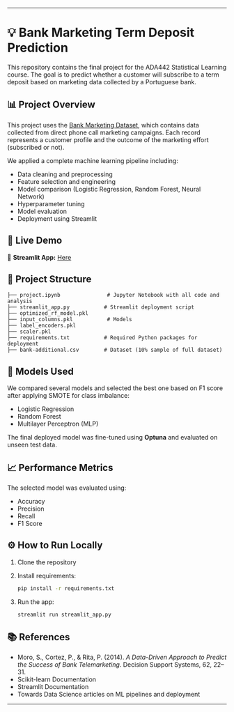 
---

# 💡 Bank Marketing Term Deposit Prediction

This repository contains the final project for the ADA442 Statistical Learning course. The goal is to predict whether a customer will subscribe to a term deposit based on marketing data collected by a Portuguese bank.

## 📊 Project Overview

This project uses the [Bank Marketing Dataset](https://archive.ics.uci.edu/ml/datasets/Bank+Marketing), which contains data collected from direct phone call marketing campaigns. Each record represents a customer profile and the outcome of the marketing effort (subscribed or not).

We applied a complete machine learning pipeline including:

* Data cleaning and preprocessing
* Feature selection and engineering
* Model comparison (Logistic Regression, Random Forest, Neural Network)
* Hyperparameter tuning
* Model evaluation
* Deployment using Streamlit

## 🚀 Live Demo

🔗 **Streamlit App:** [Here](https://ada442-bankmarketingclassifier.streamlit.app)


## 📁 Project Structure

```
├── project.ipynb               # Jupyter Notebook with all code and analysis
├── streamlit_app.py           # Streamlit deployment script
├── optimized_rf_model.pkl 
├── input_columns.pkl           # Models
├── label_encoders.pkl
├── scaler.pkl
├── requirements.txt           # Required Python packages for deployment
├── bank-additional.csv        # Dataset (10% sample of full dataset)
```

## 🧠 Models Used

We compared several models and selected the best one based on F1 score after applying SMOTE for class imbalance:

* Logistic Regression
* Random Forest
* Multilayer Perceptron (MLP)

The final deployed model was fine-tuned using **Optuna** and evaluated on unseen test data.

## 📈 Performance Metrics

The selected model was evaluated using:

* Accuracy
* Precision
* Recall
* F1 Score

## ⚙️ How to Run Locally

1. Clone the repository
2. Install requirements:

   ```bash
   pip install -r requirements.txt
   ```
3. Run the app:

   ```bash
   streamlit run streamlit_app.py
   ```

## 📚 References

* Moro, S., Cortez, P., & Rita, P. (2014). *A Data-Driven Approach to Predict the Success of Bank Telemarketing*. Decision Support Systems, 62, 22–31.
* Scikit-learn Documentation
* Streamlit Documentation
* Towards Data Science articles on ML pipelines and deployment

---



